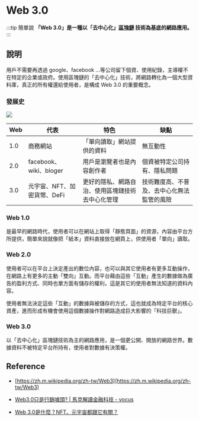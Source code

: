 # Web 3.0

:::tip 簡單說
**「Web 3.0」是一種以「去中心化」[區塊鏈](/Web3/blockchain) 技術為基底的網路應用。**
:::

## 說明

用戶不需要再透過 google、facebook …等公司留下個資、使用紀錄，主導權不在特定的企業或政府。使用區塊鏈的「去中心化」技術，將網路轉化為一個大型資料庫，真正的所有權還給使用者，是構成 Web 3.0 的重要概念。

### 發展史

![](/Web3/img/web3.png)

| Web | 代表 | 特色 | 缺點 |
| --- | --- | --- | --- |
| 1.0 | 商務網站 | 「單向讀取」網站提供的資料 | 無互動性 |
| 2.0 | facebook、wiki、bloger | 用戶是瀏覽者也是內容創作者 | 個資被特定公司持有、隱私問題 |
| 3.0 | 元宇宙、NFT、加密貨幣、DeFi | 更好的隱私、網路自治、使用區塊鏈技術去中心化管理 | 技術難度高、不普及、去中心化無法監管的風險 |

### Web 1.0

是最早的網路時代，使用者可以在網站上取得「靜態頁面」的資源，內容由平台方所提供，簡單來說就像把「紙本」資料直接放在網頁上，供使用者「單向」讀取。

### Web 2.0

使用者可以在平台上決定產出的數位內容，也可以與其它使用者有更多互動操作，在網路上有更多的主動「雙向」互動。而平台藉由這些「互動」產生的數據做為廣告的盈利方式、同時也單方面有儲存的權利，這是其它的使用者無法知道的資料內容。

使用者無法決定這些「互動」的數據與被儲存的方式，這也就成為特定平台的核心資產，進而形成有機會使用這個數據操作對網路造成巨大影響的「科技巨獸」。

### Web 3.0

以「去中心化」區塊鏈技術為主的網路應用，是一個更公開、開放的網路世界。數據資料不被特定平台所持有，使用者對數據有決策權。

## Reference

- [https://zh.m.wikipedia.org/zh-tw/Web3](https://zh.m.wikipedia.org/zh-tw/Web3)

- [Web3.0只是行銷噱頭? | 馬克解讀金融科技 - vocus](https://vocus.cc/article/6256a993fd89780001e25e49)

- [Web 3.0是什麼？NFT、元宇宙都跟它有關？](https://www.cw.com.tw/article/5120228)